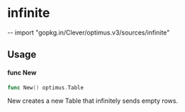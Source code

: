 # infinite
--
    import "gopkg.in/Clever/optimus.v3/sources/infinite"


## Usage

#### func  New

```go
func New() optimus.Table
```
New creates a new Table that infinitely sends empty rows.
